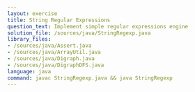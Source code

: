 ```yaml
---
layout: exercise
title: String Regular Expressions
question_text: Implement simple regular expressions engine
solution_file: /sources/java/StringRegexp.java
library_files:
- /sources/java/Assert.java
- /sources/java/ArrayUtil.java
- /sources/java/Digraph.java
- /sources/java/DigraphDFS.java
language: java
command: javac StringRegexp.java && java StringRegexp
---
```

